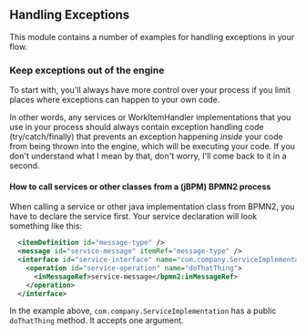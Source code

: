 
## Handling Exceptions

This module contains a number of examples for handling exceptions in your flow. 

### Keep exceptions out of the engine

To start with, you'll always have more control over your process if you limit places where
exceptions can happen to your own code. 

In other words, any services or WorkItemHandler implementations that you use in your process should
always contain exception handling code (try/catch/finally) that prevents an exception happening
*inside* your code from being thrown into the engine, which will be executing your code. If you
don't understand what I mean by that, don't worry, I'll come back to it in a second.

#### How to call services or other classes from a (jBPM) BPMN2 process

When calling a service or other java implementation class from BPMN2, you have to declare the
service first. Your service declaration will look something like this: 

```xml
  <itemDefinition id="message-type" />
  <message id="service-message" itemRef="message-type" />
  <interface id="service-interface" name="com.company.ServiceImplementation">
    <operation id="service-operation" name="doThatThing">
      <inMessageRef>service-message</bpmn2:inMessageRef>
    </operation>
  </interface>
```

In the example above, `com.company.ServiceImplementation` has a public `doThatThing` method. It
accepts one argument. 



